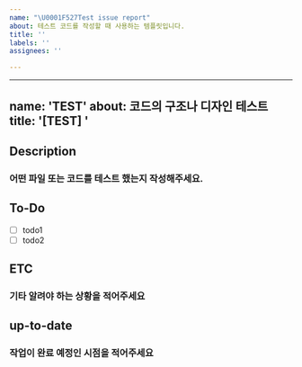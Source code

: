 ```yaml
---
name: "\U0001F527Test issue report"
about: 테스트 코드를 작성할 때 사용하는 템플릿입니다.
title: ''
labels: ''
assignees: ''

---
```


---
name: 'TEST'
about: 코드의 구조나 디자인 테스트
title: '[TEST] '
---
## Description
### 어떤 파일 또는 코드를 테스트 했는지 작성해주세요.

## To-Do
-   [ ] todo1
-   [ ] todo2
## ETC
### 기타 알려야 하는 상황을 적어주세요
## up-to-date
### 작업이 완료 예정인 시점을 적어주세요
